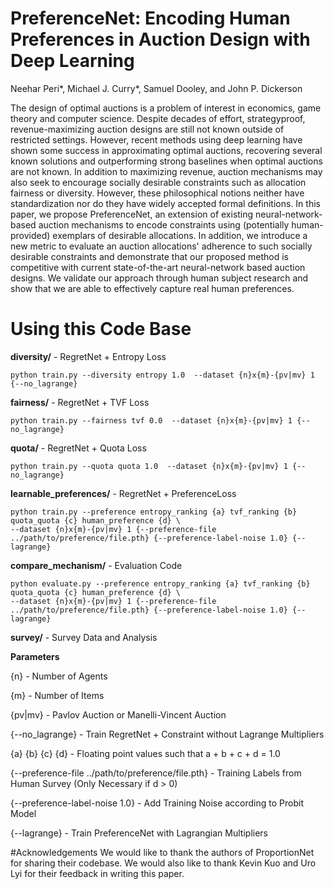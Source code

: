 # PreferenceNet: Encoding Human Preferences in Auction Design with Deep Learning
Neehar Peri*, Michael J. Curry*, Samuel Dooley, and John P. Dickerson

The design of optimal auctions is a problem of interest in economics, game theory and computer science. Despite decades of effort, strategyproof, revenue-maximizing auction designs are still not known outside of restricted settings. However, recent methods using deep learning have shown some success in approximating optimal auctions, recovering several known solutions and outperforming strong baselines when optimal auctions are not known. In addition to maximizing revenue, auction mechanisms may also seek to encourage socially desirable constraints such as allocation fairness or diversity. However, these philosophical notions neither have standardization nor do they have widely accepted formal definitions. In this paper, we propose PreferenceNet, an extension of existing neural-network-based auction mechanisms to encode constraints using (potentially human-provided) exemplars of desirable allocations. In addition, we introduce a new metric to evaluate an auction allocations' adherence to such socially desirable constraints and demonstrate that our proposed method is competitive with current state-of-the-art neural-network based auction designs. We validate our approach through human subject research and show that we are able to effectively capture real human preferences.

# Using this Code Base
**diversity/** - RegretNet + Entropy Loss
```
python train.py --diversity entropy 1.0  --dataset {n}x{m}-{pv|mv} 1 {--no_lagrange}
```

**fairness/** - RegretNet + TVF Loss
```
python train.py --fairness tvf 0.0  --dataset {n}x{m}-{pv|mv} 1 {--no_lagrange}
```

**quota/** - RegretNet + Quota Loss
```
python train.py --quota quota 1.0  --dataset {n}x{m}-{pv|mv} 1 {--no_lagrange}
```

**learnable_preferences/** - RegretNet + PreferenceLoss
```
python train.py --preference entropy_ranking {a} tvf_ranking {b} quota_quota {c} human_preference {d} \
--dataset {n}x{m}-{pv|mv} 1 {--preference-file ../path/to/preference/file.pth} {--preference-label-noise 1.0} {--lagrange}
```

**compare_mechanism/** - Evaluation Code
```
python evaluate.py --preference entropy_ranking {a} tvf_ranking {b} quota_quota {c} human_preference {d} \ 
--dataset {n}x{m}-{pv|mv} 1 {--preference-file ../path/to/preference/file.pth} {--preference-label-noise 1.0} {--lagrange}
```

**survey/** - Survey Data and Analysis

**Parameters**

{n} - Number of Agents

{m} - Number of Items

{pv|mv} - Pavlov Auction or Manelli-Vincent Auction

{--no_lagrange} - Train RegretNet + Constraint without Lagrange Multipliers

{a} {b} {c} {d} - Floating point values such that a + b + c + d = 1.0

{--preference-file ../path/to/preference/file.pth} - Training Labels from Human Survey (Only Necessary if d > 0)

{--preference-label-noise 1.0} - Add Training Noise according to Probit Model

{--lagrange} - Train PreferenceNet with Lagrangian Multipliers

#Acknowledgements
We would like to thank the authors of ProportionNet for sharing their codebase. We would also like to thank Kevin Kuo and Uro Lyi for their feedback in writing this paper.
